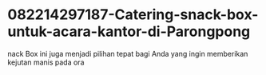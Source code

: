 # 082214297187-Catering-snack-box-untuk-acara-kantor-di-Parongpong
nack Box ini juga menjadi pilihan tepat bagi Anda yang ingin memberikan kejutan manis pada ora
